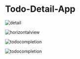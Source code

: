 # Todo-Detail-App

![detail](https://user-images.githubusercontent.com/78713326/111766460-aa31dd80-88cd-11eb-9fd4-bfd9a7980b4d.JPG)

![horizontalview](https://user-images.githubusercontent.com/78713326/111766688-ef560f80-88cd-11eb-89f9-82b34a81595f.JPG)

![todocompletion](https://user-images.githubusercontent.com/78713326/111766773-05fc6680-88ce-11eb-9b62-21bd6c63d7b3.JPG)

![todocompletion](https://user-images.githubusercontent.com/78713326/111766773-05fc6680-88ce-11eb-9b62-21bd6c63d7b3.JPG)




